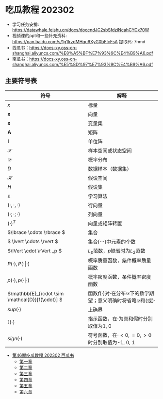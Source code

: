 # 吃瓜教程 202302

* 学习任务安排: https://datawhale.feishu.cn/docs/doccndJC2sbSfdziNcahCYCx70W
* 视频课的ppt和一些补充资料: https://pan.baidu.com/s/1g1IrzdMHqu6XyG0bFIcFsA 提取码: 7nmd
* 西瓜书：https://docs-xy.oss-cn-shanghai.aliyuncs.com/%E8%A5%BF%E7%93%9C%E4%B9%A6.pdf
* 南瓜书：https://docs-xy.oss-cn-shanghai.aliyuncs.com/%E5%8D%97%E7%93%9C%E4%B9%A6.pdf

## 主要符号表

| 符号  | 解释 |
| - | - |
| $x$  | 标量 |
| $\bm{x}$ | 向量 |
| $\mathbf{x}$| 变量集 |
| $\mathbf{A}$| 矩阵 |
| $\mathbf{I}$| 单位阵 |
| $\mathcal{X}$ | 样本空间或状态空间 |
| $\mathcal{D}$ | 概率分布 |
| $D$ | 数据样本（数据集）|
| $\mathcal{H}$ | 假设空间 |
| $H$ | 假设集 |
| $\mathfrak{L}$ | 学习算法 |
| $(\cdot, \cdot,\cdot)$ | 行向量 |
| $(\cdot;\cdot;\cdot)$ | 列向量 |
| $(\cdot)^T$ |向量或矩阵转置 |
| $\lbrace \cdots \rbrace $ | 集合 |
| $ \lvert \cdots \rvert $ |  集合$\left \{ \cdots \right \}$中元素的个数|
| $\lVert  \cdot  \rVert _p $ | $L_p$范数，$p$缺省时为$L_2$范数 |
| $P(\cdot),P(\cdot \vert \cdot)$ | 概率质量函数，条件概率质量函数 |
| $p(\cdot),p(\cdot \vert \cdot)$ | 概率密度函数，条件概率密度函数 |
| $\mathbb{E}_{\cdot \sim \mathcal{D}}[f(\cdot)] $ | 函数$f(\cdot)$对$\cdot$在分布$\mathcal{D}$下的数学期望；意义明确时将省略$\mathcal{D}$和(或)$\cdot$ |
| $sup(\cdot)$ | 上确界 |
| $\mathbb{I}(\cdot)$ | 指示函数，在$\cdot$为真和假时分别取值为1, 0 |
| $sign(\cdot)$ | 符号函数，在$\cdot<0,=0,>0$时分别取值为-1, 0, 1 |


* [第46期吃瓜教程 202302 西瓜书](/melon/README.md)
    * [第一章](/melon/melon_chap1.md)
    * [第二章](/melon/melon_chap2.md)
    * [第三章](/melon/melon_chap3.md)
    * [第四章](/melon/melon_chap4.md)
    * [第五章](/melon/melon_chap5.md)
    * [第六章](/melon/melon_chap6.md)